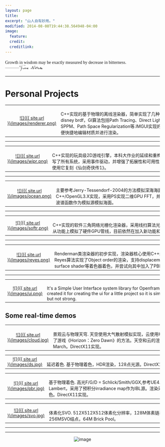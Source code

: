 ```yaml
---
layout: page
title: 
excerpt: "山人自有妙用。"
modified: 2014-08-08T19:44:38.564948-04:00
image:
  feature: 
  credit: 
  creditlink:
---
```



<font face="幼园">Growth in wisdom may be exactly measured by decrease in bitterness.</font> 
  　　　　　　　　　　　　　　　　　　　　　　　    　　　　　　　　![](https://github.com/wubugui/FXXKTracer/raw/master/pic/Friedrich_Nietzsche_Signature.svg.png)
  
-----------------------------

# Personal Projects

| | |
|:------------: | :------ |
| [![]({{ site.url }}/images/renderer.png)](https://github.com/wubugui/Tracer-Editor) |　　　　　　　　　　　　　　　　　　　　　　　　　　　　　　　　C++实现的基于物理的离线渲染器，简单实现了几种基本bsdf以及disney brdf，GI算法包括Path Tracing、Direct Lighting、IGI、SPPM、Path Space Regularization等.IMGUI实现的场景编辑器，以方便快捷地编辑材质并进行渲染。 |


----------------------------

| | |
|:------------: | :------ |
| [![]({{ site.url }}/images/wipr.png)](https://github.com/wubugui/WIPReborn) |　　　　　　　　　　　　　　　　　　　　　　　　　　　　　　　　C++实现的玩具级2D游戏引擎，本科大作业的延续和重构，基本全部重写了所有系统，采用事件驱动，并增强了拓展性和可用性，目前正在尝试使用它复刻《仙剑奇侠传1》。|

----------------------------

| | |
|:------------: | :------ |
| [![]({{ site.url }}/images/ocean.png)](https://github.com/wubugui/Jerry-Tessendorf-2004) |　　　　　　　　　　　　　　　　　　　　　　　　　　　　　　　　主要参考Jerry-Tessendorf-2004的方法模拟深海海面。C++/OpenGL3.X实现，采用PS实现二维GPU FFT，并使用基于统计的波谱函数作为模拟源模拟海面。 |

----------------------------

| | |
|:------------: | :------ |
| [![]({{ site.url }}/images/softr.png)](https://github.com/wubugui/SoftR) |　　　　　　　　　　　　　　　　　　　　　　　　　　　　　　　　C++实现的软件三角网络光栅化渲染器，采用线扫算法光栅化三角形，从功能上模拟了硬件GPU管线，目前依然在加入新功能和优化。 |

----------------------------

| | |
|:------------: | :------ |
| [![]({{ site.url }}/images/reyes.png)](https://github.com/wubugui/OpenLit) |　　　　　　　　　　　　　　　　　　　　　　　　　　　　　　　　Renderman类渲染器的初步实现，渲染器核心使用C++编写，采用了Reyes算法实现了Object order的渲染，支持displacement Shader、surface shader等着色器着色，并尝试向其中加入了PBR方法。 |

----------------------------


| | |
|:------------: | :------ |
| [![]({{ site.url }}/images/ui.png)](https://github.com/wubugui/OfxSimpleUI) |　　　　　　　　　　　　　　　　　　　　　　　　　　　　　　　　It's a Simple User Interface system library for Openframeworks. I created it for creating the ui for a little project so it is simple enough but not strong. |

## Some real-time demos

| | |
|:------------: | :------ |
| [![]({{ site.url }}/images/cloud.jpg)]() |　　　　　　　　　　　　　　　　　　　　　　　　　　　　　　　　景观云与物理天穹. 天空使用大气散射模拟实现，云使用噪声模拟，参考了游戏《Horizon：Zero Dawn》的方法。天空和云的渲染均采用Ray March。DirectX11实现。 |


| | |
|:------------: | :------ |
| [![]({{ site.url }}/images/ds.jpg)]() |　　　　　　　　　　　　　　　　　　　　　　　　　　　　　　　　延迟着色. 基于物理着色，HDR渲染，128点光源。DirectX11实现。 |



| | |
|:------------: | :------ |
| [![]({{ site.url }}/images/pbr.jpg)]() |　　　　　　　　　　　　　　　　　　　　　　　　　　　　　　　　基于物理着色. 高光F/G/D = Schlick/Smith/GGX,参考UE4.漫反射brdf：Lambert，采用了预积分irradiance map作为IBL源。渲染采用了延迟着色。DirectX11实现。 |


| | |
|:------------: | :------ |
| [![]({{ site.url }}/images/svo.jpg)]() |　　　　　　　　　　　　　　　　　　　　　　　　　　　　　　　　体素化SVO. 512X512X512体素化分辨率，128M体素链表，256MSVO结点，64M Brick Pool。 |



-----------------------------




-----------------------------


<div align="center">
<img src="{{ site.url }}/images/5128941.jpg" alt="image">
</div>
